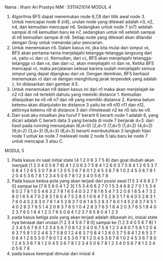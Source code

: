Nama : Ilham Ari Prastyo
NIM : 5311421014
MODUL 4

1.	Algoritma BFS dapat menemukan node 6,7,8 dari titik awal node 3. Untuk mencapai node 6 (n6), urutan node yang dilewati adalah n3, n2, n4, dan kemudian mencapai n6. Sedangkan untuk node 7 (n7) setelah sampai di n6 kemudian baru ke n7, sedangkan untuk n8 setelah sampai di n6 kemudian sampai di n8. Setiap node yang dilewati akan ditandai dengan Gray untuk  menandai jalur pencarian.
2.	Untuk menemukan n5. Dalam kasus ini, jika kita mulai dari simpul `n0`, BFS akan pertama-tama menjelajahi tetangga-tetangga langsung dari `n0`, yaitu `n1` dan `n2`. Kemudian, dari `n1`, BFS akan menjelajahi tetangga-tetangga `n3` dan `n4`, dan dari `n2`, akan menjelajahi `n5` dan `n6`. Ketika BFS mencapai `n5`, maka perjalanan selesai karena sudah menjelajahi semua simpul yang dapat dijangkau dari `n0`. Dengan demikian, BFS berhasil menemukan `n5` dari `n0` dengan menghitung jarak terpendek yang adalah `2`. Ini didasarkan dari gambar 4.5.
3.	Untuk menemukan n9 dalam kasus ini dari n1 maka akan menjelajah ke n2 n3 dan n4 terlebih dahulu yang memiiki distance 1. Kemudian dilanjutkan ke n5 n6 n7 dan n8 yang memiliki distance 2. Karena belum ketemu akan dilanjutakn ke distance 3 yaitu ke n9 n10 n11 dan n12, akhirnya ketemu n9 di distance 3 dari n1melewati n2 ke n5 lalu ke n9. 
4. Dari soal aku misalkan jika huruf F berarti 6 berarti node 1 adalah 6, yang dicari adalah C berarti data 3 yang berada di node 7 berjarak d=3. dari hasil pada running menunjukan (6,d=0) (2,d=1) (7,d=1) (1,d=2) (4,d=2) (9,d=2) (3,d=3) (5,d=3) (8,d=3) berarti membutuhkan 3 langkah fdari node 1 untuk ke node 7 melewati node 2 node 5 lalu baru ke node 7 untuk mencapai 3 atau C.

MODUL 5
1.  Pada kasus ini saat initial state [4 1 2 0 6 3 7 5 8] dan goal diubah akan menjadi [1 2 3 4 0 5 6 7 8]
    4 1 2 0 6 3 7 5 8
    4 1 2 6 0 3 7 5 8
    4 1 2 6 5 3 7 0 8
    4 1 2 6 5 3 0 7 8
    4 1 2 0 5 3 6 7 8
    0 1 2 4 5 3 6 7 8
    1 0 2 4 5 3 6 7 8
    1 2 0 4 5 3 6 7 8
    1 2 3 4 5 0 6 7 8
    1 2 3 4 0 5 6 7 8
2.  Pada kasus kedua pola yang akan terjadi dari posisi awal [1 5 3 4 6 8 2 7 0] sampai ke [7 6 5 8 0 4 1 2 3]
    1 5 3 4 6 8 2 7 0
    1 5 3 4 6 8 2 7 0
    1 5 3 4 6 0 2 7 8
    1 0 5 4 6 3 2 7 8
    1 6 5 4 0 3 2 7 8
    1 6 5 4 7 3 2 0 8
    1 6 5 4 7 3 2 8 0
    1 6 5 4 7 0 2 8 3
    1 6 0 4 7 5 2 8 3
    1 0 6 4 7 5 2 8 3
    1 7 6 4 0 5 2 8 3
    1 7 6 0 4 5 2 8 3
    0 7 6 1 4 5 2 8 3
    7 0 6 1 4 5 2 8 3
    7 6 0 1 4 5 2 8 3
    7 6 5 1 4 0 2 8 3
    7 6 5 1 4 2 0 8 3
    7 6 5 1 0 4 2 8 3
    7 6 5 1 8 4 2 0 3
    7 6 5 1 8 4 0 2 3
    7 6 5 1 8 4 1 2 3
    7 6 5 0 8 4 1 2 3
    7 6 5 8 0 4 1 2 3
3.  pada kasus ketiga pola yang akan terjadi adalah dibawah ini, inisial state nya berasal dari urutan [1 2 3 4 5 6 7 8 0] sampai ke [1 2 3 4 0 5 6 7 8]
    1 2 3 4 5 6 7 8 0
    1 2 3 4 5 6 7 0 8
    1 2 3 4 0 6 7 5 8
    1 2 3 4 6 0 7 5 8
    1 2 0 4 6 3 7 5 8
    1 0 2 4 6 3 7 5 8
    0 1 2 4 6 3 7 5 8
    4 1 2 6 0 3 7 5 8
    4 1 2 6 5 3 7 0 8
    4 1 2 6 5 3 0 7 8
    0 1 2 4 5 3 6 7 8
    1 2 0 4 5 3 6 7 8
    1 0 2 4 5 3 6 7 8
    0 1 2 4 5 3 6 7 8
    1 2 0 4 5 3 6 7 8
    1 2 3 4 5 0 6 7 8
    1 2 3 4 0 5 6 7 8
    1 2 3 4 0 5 6 7 8
4.  pada kasus keempat dimulai dari inisial 4
   
